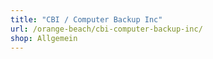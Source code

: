 ```yaml
---
title: "CBI / Computer Backup Inc"
url: /orange-beach/cbi-computer-backup-inc/
shop: Allgemein
---
```

